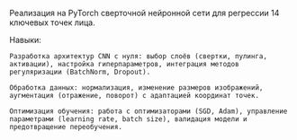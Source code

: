 Реализация на PyTorch сверточной нейронной сети для регрессии 14 ключевых точек лица.

Навыки:

    Разработка архитектур CNN с нуля: выбор слоёв (свертки, пулинга, активации), настройка гиперпараметров, интеграция методов регуляризации (BatchNorm, Dropout).

    Обработка данных: нормализация, изменение размеров изображений, аугментация (отражение, поворот) с адаптацией координат точек.

    Оптимизация обучения: работа с оптимизаторами (SGD, Adam), управление параметрами (learning rate, batch size), валидация модели и предотвращение переобучения.
